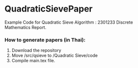 # QuadraticSievePaper
Example Code for Quadratic Sieve Algorithm : 2301233 Discrete Mathematics Report.

### How to generate papers (in Thai):
1. Download the repository
2. Move /src/qsieve to /Quadratic Sieve/code
3. Compile main.tex file.
